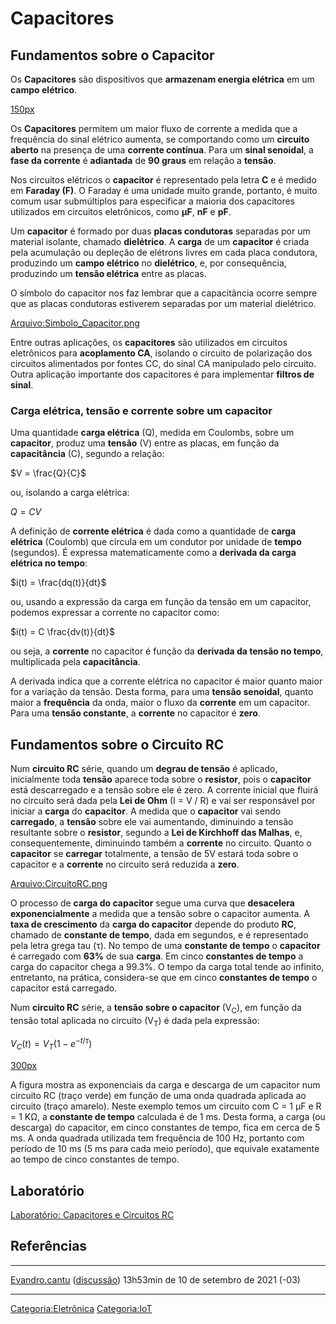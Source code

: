 # Capacitores

## Fundamentos sobre o Capacitor

Os **Capacitores** são dispositivos que **armazenam energia elétrica** em um **campo elétrico**.

<a href="Arquivo:Capacitores.jpeg" class="wikilink" title=" 150px"> 150px</a>

Os **Capacitores** permitem um maior fluxo de corrente a medida que a frequência do sinal elétrico aumenta, se comportando como um **circuito aberto** na presença de uma **corrente contínua**. Para um **sinal senoidal**, a **fase da corrente** é **adiantada** de **90 graus** em relação a **tensão**.

Nos circuitos elétricos o **capacitor** é representado pela letra **C** e é medido em **Faraday (F)**. O Faraday é uma unidade muito grande, portanto, é muito comum usar submúltiplos para especificar a maioria dos capacitores utilizados em circuitos eletrônicos, como **μF**, **nF** e **pF**.

Um **capacitor** é formado por duas **placas condutoras** separadas por um material isolante, chamado **dielétrico**. A **carga** de um **capacitor** é criada pela acumulação ou depleção de elétrons livres em cada placa condutora, produzindo um **campo elétrico** no **dielétrico**, e, por consequência, produzindo um **tensão elétrica** entre as placas.

O símbolo do capacitor nos faz lembrar que a capacitância ocorre sempre que as placas condutoras estiverem separadas por um material dielétrico.

<a href="Arquivo:Simbolo_Capacitor.png" class="wikilink" title="Arquivo:Simbolo_Capacitor.png">Arquivo:Simbolo_Capacitor.png</a>

Entre outras aplicações, os **capacitores** são utilizados em circuitos eletrônicos para **acoplamento CA**, isolando o circuito de polarização dos circuitos alimentados por fontes CC, do sinal CA manipulado pelo circuito. Outra aplicação importante dos capacitores é para implementar **filtros de sinal**.

### Carga elétrica, tensão e corrente sobre um capacitor

Uma quantidade **carga elétrica** (Q), medida em Coulombs, sobre um **capacitor**, produz uma **tensão** (V) entre as placas, em função da **capacitância** (C), segundo a relação:

$`V = \frac{Q}{C}`$

ou, isolando a carga elétrica:

$`Q = C V`$

A definição de **corrente elétrica** é dada como a quantidade de **carga elétrica** (Coulomb) que circula em um condutor por unidade de **tempo** (segundos). É expressa matematicamente como a **derivada da carga elétrica no tempo**:

$`i(t) =  \frac{dq(t)}{dt}`$

ou, usando a expressão da carga em função da tensão em um capacitor, podemos expressar a corrente no capacitor como:

$`i(t) =  C \frac{dv(t)}{dt}`$

ou seja, a **corrente** no capacitor é função da **derivada da tensão no tempo**, multiplicada pela **capacitância**.

A derivada indica que a corrente elétrica no capacitor é maior quanto maior for a variação da tensão. Desta forma, para uma **tensão senoidal**, quanto maior a **frequência** da onda, maior o fluxo da **corrente** em um capacitor. Para uma **tensão constante**, a **corrente** no capacitor é **zero**.

## Fundamentos sobre o Circuito RC

Num **circuito RC** série, quando um **degrau de tensão** é aplicado, inicialmente toda **tensão** aparece toda sobre o **resistor**, pois o **capacitor** está descarregado e a tensão sobre ele é zero. A corrente inicial que fluirá no circuito será dada pela **Lei de Ohm** (I = V / R) e vai ser responsável por iniciar a **carga** do **capacitor**. A medida que o **capacitor** vai sendo **carregado**, a **tensão** sobre ele vai aumentando, diminuindo a tensão resultante sobre o **resistor**, segundo a **Lei de Kirchhoff das Malhas**, e, consequentemente, diminuindo também a **corrente** no circuito. Quanto o **capacitor** se **carregar** totalmente, a tensão de 5V estará toda sobre o capacitor e a **corrente** no circuito será reduzida a **zero**.

<a href="Arquivo:CircuitoRC.png" class="wikilink" title="Arquivo:CircuitoRC.png">Arquivo:CircuitoRC.png</a>

O processo de **carga do capacitor** segue uma curva que **desacelera exponencialmente** a medida que a tensão sobre o capacitor aumenta. A **taxa de crescimento** da **carga do capacitor** depende do produto **RC**, chamado de **constante de tempo**, dada em segundos, e é representado pela letra grega tau (τ). No tempo de uma **constante de tempo** o **capacitor** é carregado com **63%** de sua **carga**. Em cinco **constantes de tempo** a carga do capacitor chega a 99.3%. O tempo da carga total tende ao infinito, entretanto, na prática, considera-se que em cinco **constantes de tempo** o capacitor está carregado.

Num **circuito RC** série, a **tensão sobre o capacitor** (V<sub>C</sub>), em função da tensão total aplicada no circuito (V<sub>T</sub>) é dada pela expressão:

$`V_C(t) = V_T (1 - e^{-t/\tau})`$

<a href="Arquivo:Carga_descarga_capacitor.png" class="wikilink" title="300px">300px</a>

A figura mostra as exponenciais da carga e descarga de um capacitor num circuito RC (traço verde) em função de uma onda quadrada aplicada ao circuito (traço amarelo). Neste exemplo temos um circuito com C = 1 μF e R = 1 KΩ, a **constante de tempo** calculada é de 1 ms. Desta forma, a carga (ou descarga) do capacitor, em cinco constantes de tempo, fica em cerca de 5 ms. A onda quadrada utilizada tem frequência de 100 Hz, portanto com período de 10 ms (5 ms para cada meio período), que equivale exatamente ao tempo de cinco constantes de tempo.

## Laboratório

<a href="Laboratorio:_Capacitores_e_Circuitos_RC" class="wikilink" title="Laboratório: Capacitores e Circuitos RC">Laboratório: Capacitores e Circuitos RC</a>  

## Referências

<references />

------------------------------------------------------------------------

<a href="Usuário:Evandro.cantu" class="wikilink" title="Evandro.cantu">Evandro.cantu</a> (<a href="Usuário_Discussão:Evandro.cantu" class="wikilink" title="discussão">discussão</a>) 13h53min de 10 de setembro de 2021 (-03)

------------------------------------------------------------------------

<a href="Categoria:Eletrônica" class="wikilink" title="Categoria:Eletrônica">Categoria:Eletrônica</a> <a href="Categoria:IoT" class="wikilink" title="Categoria:IoT">Categoria:IoT</a>
